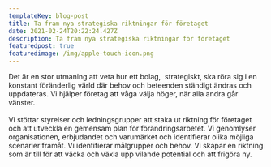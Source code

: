 ```yaml
---
templateKey: blog-post
title: Ta fram nya strategiska riktningar för företaget
date: 2021-02-24T20:22:24.427Z
description: Ta fram nya strategiska riktningar för företaget
featuredpost: true
featuredimage: /img/apple-touch-icon.png
---
```

Det är en stor utmaning att veta hur ett bolag,  strategiskt, ska röra sig i en konstant föränderlig värld där behov och beteenden ständigt ändras och uppdateras. Vi hjälper företag att våga välja höger, när alla andra går vänster.  \
 \
Vi stöttar styrelser och ledningsgrupper att staka ut riktning för företaget och att utveckla en gemensam plan för förändringsarbetet. Vi genomlyser organisationen, erbjudandet och varumärket och identifierar olika möjliga scenarier framåt. Vi identifierar målgrupper och behov. Vi skapar en riktning som är till för att väcka och växla upp vilande potential och att frigöra ny.